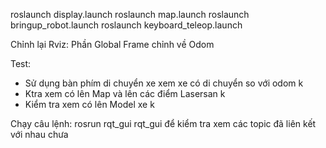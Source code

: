 roslaunch display.launch
roslaunch map.launch
roslaunch bringup_robot.launch
roslaunch keyboard_teleop.launch

Chỉnh lại Rviz: 
Phần Global Frame chỉnh về Odom

Test: 
+ Sử dụng bàn phím di chuyển xe xem xe có di chuyển so với odom k
+ Ktra xem có lên Map và lên các điểm Lasersan k 
+ Kiểm tra xem có lên Model xe k 

Chạy câu lệnh: 
rosrun rqt_gui rqt_gui
để kiểm tra xem các topic đã liên kết với nhau chưa

